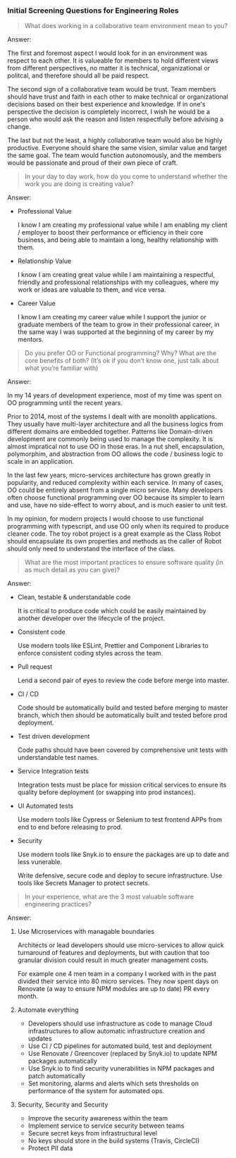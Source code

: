 ### Initial Screening Questions for Engineering Roles

> What does working in a collaborative team environment mean to you?

Answer:

The first and foremost aspect I would look for in an environment was respect to each other. It is valueable for members to hold different views from different perspectives, no matter it is technical, organizational or politcal, and therefore should all be paid respect.

The second sign of a collaborative team would be trust. Team members should have trust and faith in each other to make technical or organizational decisions based on their best experience and knowledge. If in one's perspective the decision is completely incorrect, I wish he would be a person who would ask the reason and listen respectfully before advising a change.

The last but not the least, a highly collaborative team would also be highly productive. Everyone should share the same vision, similar value and target the same goal. The team would function autonomously, and the members would be passionate and proud of their own piece of craft.

> In your day to day work, how do you come to understand whether the work you are doing is creating value?

Answer:

- Professional Value

  I know I am creating my professional value while I am enabling my client / employer to boost their performance or efficiency in their core business, and being able to maintain a long, healthy relationship with them.

- Relationship Value

  I know I am creating great value while I am maintaining a respectful, friendly and professional relationships with my colleagues, where my work or ideas are valuable to them, and vice versa.

- Career Value

  I know I am creating my career value while I support the junior or graduate members of the team to grow in their professional career, in the same way I was supported at the beginning of my career by my mentors.

> Do you prefer OO or Functional programming? Why? What are the core benefits of both? (It’s ok if you don’t know one, just talk about what you’re familiar with)

Answer:

In my 14 years of development experience, most of my time was spent on OO programming until the recent years.

Prior to 2014, most of the systems I dealt with are monolith applications. They usually have multi-layer architecture and all the business logics from different domains are embedded together. Patterns like Domain-driven development are commonly being used to manage the complexity. It is almost impratical not to use OO in those eras. In a nut shell, encapsulation, polymorphim, and abstraction from OO allows the code / business logic to scale in an application.

In the last few years, micro-services architecture has grown greatly in popularity, and reduced complexity within each service. In many of cases, OO could be entirely absent from a single micro service. Many developers often choose functional programming over OO because its simpler to learn and use, have no side-effect to worry about, and is much easier to unit test.

In my opinion, for modern projects I would choose to use functional programming with typescript, and use OO only when its required to produce cleaner code. The toy robot project is a great example as the Class Robot should encapsulate its own properties and methods as the caller of Robot should only need to understand the interface of the class.

> What are the most important practices to ensure software quality (in as much detail as you can give)?

Answer:

- Clean, testable & understandable code

  It is critical to produce code which could be easily maintained by another developer over the lifecycle of the project.

- Consistent code

  Use modern tools like ESLint, Prettier and Component Libraries to enforce consistent coding styles across the team.

- Pull request

  Lend a second pair of eyes to review the code before merge into master.

- CI / CD

  Code should be automatically build and tested before merging to master branch, which then should be automatically built and tested before prod deployment.

- Test driven development

  Code paths should have been covered by comprehensive unit tests with understandable test names.

- Service Integration tests

  Integration tests must be place for mission critical services to ensure its quality before deployment (or swapping into prod instances).

- UI Automated tests

  Use modern tools like Cypress or Selenium to test frontend APPs from end to end before releasing to prod.

- Security

  Use modern tools like Snyk.io to ensure the packages are up to date and less vunerable.

  Write defensive, secure code and deploy to secure infrastructure. Use tools like Secrets Manager to protect secrets.

> In your experience, what are the 3 most valuable software engineering practices?

Answer:

1. Use Microservices with managable boundaries

   Architects or lead developers should use micro-services to allow quick turnaround of features and deployments, but with caution that too granular division could result in much greater management costs.

   For example one 4 men team in a company I worked with in the past divided their service into 80 micro services. They now spent days on Renovate (a way to ensure NPM modules are up to date) PR every month.

2. Automate everything

   - Developers should use infrastructure as code to manage Cloud infrastructures to allow automatic infrastructure creation and updates
   - Use CI / CD pipelines for automated build, test and deployment
   - Use Renovate / Greencover (replaced by Snyk.io) to update NPM packages automatically
   - Use Snyk.io to find security vunerabilities in NPM packages and patch automatically
   - Set monitoring, alarms and alerts which sets thresholds on performance of the system for automated ops.

3. Security, Security and Security

   - Improve the security awareness within the team
   - Implement service to service security between teams
   - Secure secret keys from infrastructural level
   - No keys should store in the build systems (Travis, CircleCI)
   - Protect PII data
